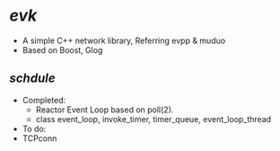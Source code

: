 # ***evk***
* A simple C++ network library, Referring evpp & muduo
* Based on Boost, Glog

## *schdule*
* Completed: 
   * Reactor Event Loop based on poll(2).  
   * class event_loop, invoke_timer, timer_queue, event_loop_thread  
* To do: 
* TCPconn
